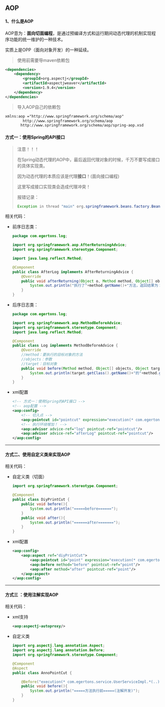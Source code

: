 ## AOP

#### 1、什么是AOP

AOP意为：**面向切面编程**，是通过预编译方式和运行期间动态代理的机制实现程序功能的统一维护的一种技术。

实质上是OPP（面向对象开发）的一种延续。

> 使用前需要导maven依赖包

```xml
<dependencies>
    <dependency>
        <groupId>org.aspectj</groupId>
        <artifactId>aspectjweaver</artifactId>
        <version>1.9.4</version>
    </dependency>
</dependencies>
```

 

> 导入AOP自己的依赖包

```xml
xmlns:aop ="http://www.springframework.org/schema/aop"
		http://www.springframework.org/schema/aop
       http://www.springframework.org/schema/aop/spring-aop.xsd
```





#### 方式一：使用Spring的API接口

> 注意！！！
>
> 在Spring动态代理的AOP中，最后返回代理对象的时候，千万不要写成接口的具体实现类。
>
> 因为动态代理的本质应该是代理**接口**！(面向接口编程)
>
> 这里写成接口实现类会造成代理冲突！
>
> 报错记录：
>
> ```java
> Exception in thread "main" org.springframework.beans.factory.BeanNotOfRequiredTypeException: Bean named 'zhang' is expected to be of type 'com.egertons.service.UserServiceImpl' but was actually of type 'com.sun.proxy.$Proxy10'
> ```



相关代码：

+ 前序日志类：

  ```java
  package com.egertons.log;
  
  import org.springframework.aop.AfterReturningAdvice;
  import org.springframework.stereotype.Component;
  
  import java.lang.reflect.Method;
  
  @Component
  public class AfterLog implements AfterReturningAdvice {
      @Override
      public void afterReturning(Object o, Method method, Object[] objects, Object o1) throws Throwable {
          System.out.println("执行了"+method.getName()+"方法，返回结果为："+o);
      }
  }
  ```

+ 后序日志类：

  ```java
  package com.egertons.log;
  
  import org.springframework.aop.MethodBeforeAdvice;
  import org.springframework.stereotype.Component;
  import java.lang.reflect.Method;
  
  @Component
  public class Log implements MethodBeforeAdvice {
      @Override
      //method：要执行的目标对象的方法
      //objects：参数
      //target：目标对象
      public void before(Method method, Object[] objects, Object target) throws Throwable {
          System.out.println(target.getClass().getName()+"的"+method.getName()+"方法被调用了");
      }
  }
  ```

+ xml配置

  ```xml
  <!-- 方式一：使用Spring的API接口 -->
  <!-- aop配置 -->
  <aop:config>
      <!-- 切入点 -->
      <aop:pointcut id="pointcut" expression="execution(* com.egertons.service.UserServiceImpl.*(..))"/>
      <!-- 执行环绕增加！ -->
      <aop:advisor advice-ref="log" pointcut-ref="pointcut"/>
      <aop:advisor advice-ref="afterLog" pointcut-ref="pointcut"/>
  </aop:config>
  ```

---



#### 方式二、使用自定义类来实现AOP

相关代码：

+ 自定义类（切面）

  ```java
  import org.springframework.stereotype.Component;
  
  @Component
  public class DiyPrintCut {
      public void before(){
          System.out.println("=====before======");
      }
      public void after(){
          System.out.println("======after=======");
      }
  }
  ```

+ xml配置

  ```xml
  <aop:config>
      <aop:aspect ref="diyPrintCut">
          <aop:pointcut id="point" expression="execution(* com.egertons.service.UserServiceImpl.*(..))"/>
          <aop:before method="before" pointcut-ref="point"/>
          <aop:after method="after" pointcut-ref="point"/>
      </aop:aspect>
  </aop:config>
  ```

---

#### 方式三 ：使用注解实现AOP

相关代码：

+ xml支持

  ```xml
  <aop:aspectj-autoproxy/>
  ```

+ 自定义类

  ```java
  import org.aspectj.lang.annotation.Aspect;
  import org.aspectj.lang.annotation.Before;
  import org.springframework.stereotype.Component;
  
  @Component
  @Aspect
  public class AnnoPointCut {
  
      @Before("execution(* com.egertons.service.UserServiceImpl.*(..))")
      public void before(){
          System.out.println("=====方法执行前=====(注解开发)");
      }
  }
  ```

  